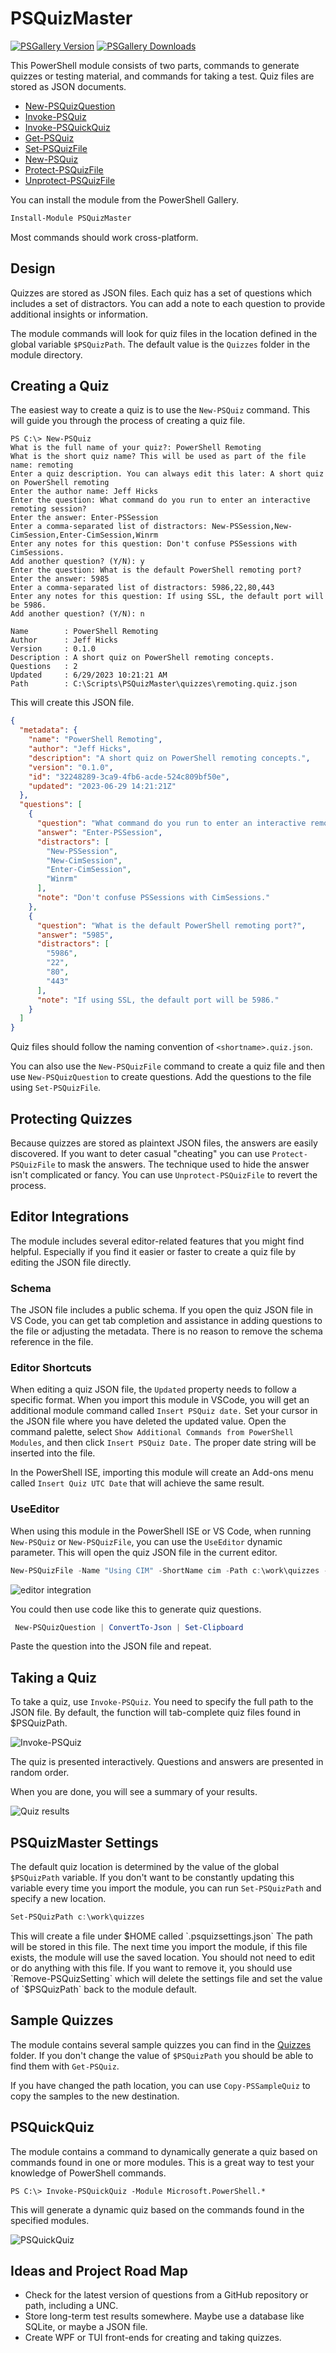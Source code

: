 # PSQuizMaster

[![PSGallery Version](https://img.shields.io/powershellgallery/v/PSQuizMaster.png?style=for-the-badge&label=PowerShell%20Gallery)](https://www.powershellgallery.com/packages/PSQuizMaster/) [![PSGallery Downloads](https://img.shields.io/powershellgallery/dt/PSQuizMaster.png?style=for-the-badge&label=Downloads)](https://www.powershellgallery.com/packages/PSQuizMaster/)

This PowerShell module consists of two parts, commands to generate quizzes or testing material, and commands for taking a test. Quiz files are stored as JSON documents.

- [New-PSQuizQuestion](docs/New-PSQuizQuestion.md)
- [Invoke-PSQuiz](docs/Invoke-PSQuiz.md)
- [Invoke-PSQuickQuiz](docs/Invoke-PSQuickQuiz.md)
- [Get-PSQuiz](docs/Get-PSQuiz.md)
- [Set-PSQuizFile](docs/Set-PSQuizFile.md)
- [New-PSQuiz](docs/New-PSQuiz.md)
- [Protect-PSQuizFile](docs/Protect-PSQuizFile.md)
- [Unprotect-PSQuizFile](docs/Unprotect-PSQuizFile.md)

You can install the module from the PowerShell Gallery.

```powershell
Install-Module PSQuizMaster
```

Most commands should work cross-platform.

## Design

Quizzes are stored as JSON files. Each quiz has a set of questions which includes a set of distractors. You can add a note to each question to provide additional insights or information.

The module commands will look for quiz files in the location defined in the global variable `$PSQuizPath`. The default value is the `Quizzes` folder in the module directory.

## Creating a Quiz

The easiest way to create a quiz is to use the `New-PSQuiz` command. This will guide you through the process of creating a quiz file.

```dos
PS C:\> New-PSQuiz
What is the full name of your quiz?: PowerShell Remoting
What is the short quiz name? This will be used as part of the file name: remoting
Enter a quiz description. You can always edit this later: A short quiz on PowerShell remoting
Enter the author name: Jeff Hicks
Enter the question: What command do you run to enter an interactive remoting session?
Enter the answer: Enter-PSSession
Enter a comma-separated list of distractors: New-PSSession,New-CimSession,Enter-CimSession,Winrm
Enter any notes for this question: Don't confuse PSSessions with CimSessions.
Add another question? (Y/N): y
Enter the question: What is the default PowerShell remoting port?
Enter the answer: 5985
Enter a comma-separated list of distractors: 5986,22,80,443
Enter any notes for this question: If using SSL, the default port will be 5986.
Add another question? (Y/N): n

Name        : PowerShell Remoting
Author      : Jeff Hicks
Version     : 0.1.0
Description : A short quiz on PowerShell remoting concepts.
Questions   : 2
Updated     : 6/29/2023 10:21:21 AM
Path        : C:\Scripts\PSQuizMaster\quizzes\remoting.quiz.json
```

This will create this JSON file.

```json
{
  "metadata": {
    "name": "PowerShell Remoting",
    "author": "Jeff Hicks",
    "description": "A short quiz on PowerShell remoting concepts.",
    "version": "0.1.0",
    "id": "32248289-3ca9-4fb6-acde-524c809bf50e",
    "updated": "2023-06-29 14:21:21Z"
  },
  "questions": [
    {
      "question": "What command do you run to enter an interactive remoting session?",
      "answer": "Enter-PSSession",
      "distractors": [
        "New-PSSession",
        "New-CimSession",
        "Enter-CimSession",
        "Winrm"
      ],
      "note": "Don't confuse PSSessions with CimSessions."
    },
    {
      "question": "What is the default PowerShell remoting port?",
      "answer": "5985",
      "distractors": [
        "5986",
        "22",
        "80",
        "443"
      ],
      "note": "If using SSL, the default port will be 5986."
    }
  ]
}
```

Quiz files should follow the naming convention of `<shortname>.quiz.json`.

You can also use the `New-PSQuizFile` command to create a quiz file and then use `New-PSQuizQuestion` to create questions. Add the questions to the file using `Set-PSQuizFile`.

## Protecting Quizzes

Because quizzes are stored as plaintext JSON files, the answers are easily discovered. If you want to deter casual "cheating" you can use `Protect-PSQuizFile` to mask the answers. The technique used to hide the answer isn't complicated or fancy. You can use `Unprotect-PSQuizFile` to revert the process.

## Editor Integrations

The module includes several editor-related features that you might find helpful. Especially if you find it easier or faster to create a quiz file by editing the JSON file directly.

### Schema

The JSON file includes a public schema. If you open the quiz JSON file in VS Code, you can get tab completion and assistance in adding questions to the file or adjusting the metadata. There is no reason to remove the schema reference in the file.

### Editor Shortcuts

When editing a quiz JSON file, the `Updated` property needs to follow a specific format. When you import this module in VSCode, you will get an additional module command called `Insert PSQuiz date.` Set your cursor in the JSON file where you have deleted the updated value. Open the command palette, select `Show Additional Commands from PowerShell Modules`, and then click `Insert PSQuiz Date.` The proper date string will be inserted into the file.

In the PowerShell ISE, importing this module will create an Add-ons menu called `Insert Quiz UTC Date` that will achieve the same result.

### UseEditor

When using this module in the PowerShell ISE or VS Code, when running `New-PSQuiz` or `New-PSQuizFile`, you can use the `UseEditor` dynamic parameter. This will open the quiz JSON file in the current editor.

```powershell
New-PSQuizFile -Name "Using CIM" -ShortName cim -Path c:\work\quizzes -Author "Jeff Hicks" -Description "A quiz on using CIM in PowerShell" -UseEditor
```

![editor integration](assets/editor-integration.png)

You could then use code like this to generate quiz questions.

```PowerShell
 New-PSQuizQuestion | ConvertTo-Json | Set-Clipboard
```

Paste the question into the JSON file and repeat.

## Taking a Quiz

To take a quiz, use `Invoke-PSQuiz`. You need to specify the full path to the JSON file. By default, the function will tab-complete quiz files found in $PSQuizPath.

![Invoke-PSQuiz](assets/Invoke-PSQuiz.png)

The quiz is presented interactively. Questions and answers are presented in random order.

When you are done, you will see a summary of your results.

![Quiz results](assets/quiz-results.png)

## PSQuizMaster Settings

The default quiz location is determined by the value of the global `$PSQuizPath` variable. If you don't want to be constantly updating this variable every time you import the module, you can run `Set-PSQuizPath` and specify a new location.

```powershell
Set-PSQuizPath c:\work\quizzes
```

This will create a file under $HOME called `.psquizsettings.json` The path will be stored in this file. The next time you import the module, if this file exists, the module will use the saved location. You should not need to edit or do anything with this file. If you want to remove it, you should use `Remove-PSQuizSetting` which will delete the settings file and set the value of `$PSQuizPath` back to the module default.

## Sample Quizzes

The module contains several sample quizzes you can find in the [Quizzes](quizzes) folder. If you don't change the value of `$PSQuizPath` you should be able to find them with `Get-PSQuiz`.

If you have changed the path location, you can use `Copy-PSSampleQuiz` to copy the samples to the new destination.

## PSQuickQuiz

The module contains a command to dynamically generate a quiz based on commands found in one or more modules. This is a great way to test your knowledge of PowerShell commands.

```dos
PS C:\> Invoke-PSQuickQuiz -Module Microsoft.PowerShell.*
```

This will generate a dynamic quiz based on the commands found in the specified modules.

![PSQuickQuiz](assets/psquickquiz.png)

## Ideas and Project Road Map

- Check for the latest version of questions from a GitHub repository or path, including a UNC.
- Store long-term test results somewhere. Maybe use a database like SQLite, or maybe a JSON file.
- Create WPF or TUI front-ends for creating and taking quizzes.
